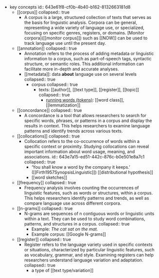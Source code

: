 - key concepts
  id:: 643e61f8-cf0b-4b40-b162-8132663181d8
	- [[corpus]]
	  collapsed:: true
		- A corpus is a large, structured collection of texts that serves as the basis for linguistic analysis. Corpora can be general, representing a wide variety of language use, or specialized, focusing on specific genres, registers, or domains. [Monitor corpora]([[monitor corpus]]) such as [[NOW]] can be used to track language use until the present day.
	- [[annotation]]
	  collapsed:: true
		- Annotation refers to the process of adding metadata or linguistic information to a corpus, such as part-of-speech tags, syntactic structure, or semantic roles. This additional information can facilitate more in-depth and accurate analyses.
		- [[metadata]]: data **about** language use on several levels
		  collapsed:: true
			- corpus
			  collapsed:: true
				- texts: [[author]], [[text type]], [[register]], [[topic]]
				  collapsed:: true
					- [running words (tokens)]([[tokens]]): [[word class]], [[lemmatization]]
	- [[concordance]]
	  collapsed:: true
		- A concordance is a tool that allows researchers to search for specific words, phrases, or patterns in a corpus and display the results in context. This helps researchers to examine language patterns and identify trends across various texts.
	- [[collocations]]
	  collapsed:: true
		- Collocation refers to the co-occurrence of words within a specific context or proximity. Studying collocations can reveal important information about word usage, meaning, and associations.
		  id:: 643e7a15-ed51-442c-876c-b0e501e8a7c1
		  collapsed:: true
			- ‘You shall know a word by the company it keeps.’ ([[Firth1957SynopsisLinguistic]]) [[distributional hypothesis]]
			- [[word sketches]]
	- [[frequency]]
	  collapsed:: true
		- Frequency analysis involves counting the occurrences of linguistic features, such as words or structures, within a corpus. This helps researchers identify patterns and trends, as well as compare language use across different corpora.
	- [[n-grams]]
	  collapsed:: true
		- N-grams are sequences of n contiguous words or linguistic units within a text. They can be used to study word combinations, patterns, and structures in a corpus.
		  collapsed:: true
			- Example: *The cat sat on the mat.*
			- Example corpus: [[Google N-grams]]
	- [[register]]
	  collapsed:: true
		- Register refers to the language variety used in specific contexts or situations, characterized by particular linguistic features, such as vocabulary, grammar, and style. Examining registers can help researchers understand language variation and adaptation.
		  collapsed:: true
			- a type of [[text type/variation]]